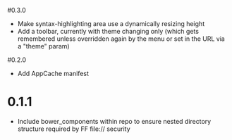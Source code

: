 #0.3.0
- Make syntax-highlighting area use a dynamically resizing height
- Add a toolbar, currently with theme changing only (which gets remembered unless overridden again by the menu or set in the URL via a "theme" param)

#0.2.0
- Add AppCache manifest

# 0.1.1
- Include bower_components within repo to ensure nested directory structure required by FF file:// security
